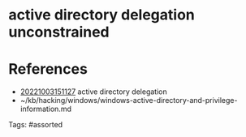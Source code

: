 # active directory  delegation unconstrained

# References
- [20221003151127](/zet/20221003151127/) active directory  delegation
- ~/kb/hacking/windows/windows-active-directory-and-privilege-information.md

Tags:
    #assorted


